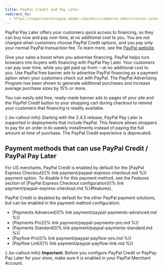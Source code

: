 ```yaml
---
title: PayPal Credit and Pay Later
redirect_to:
  - https://experienceleague.adobe.com/docs/commerce-admin/stores-sales/payments/paypal/paypal.html#paypal-credit-and-pay-later
---
```


PayPal Pay Later offers your customers quick access to financing, so they can buy now and pay over time, at no additional cost to you. You are not charged when customers choose PayPal Credit options, and you pay only your normal PayPal transaction fee. To learn more, see the [PayPal website][1].

Give your sales a boost when you advertise financing. PayPal helps turn browsers into buyers with financing with PayPal Pay Later. Your customers can pay over time, while you get paid up front---at no additional cost to you. Use PayPal free banner ads to advertise PayPal financing as a payment option when your customers check out with PayPal. The PayPal Advertising Program has been shown to generate additional purchases and increase average purchase sizes by 15% or more.

You can easily add free, ready-made banner ads to pages of your site and the _PayPal Credit_ button to your shopping cart during checkout to remind your customers that financing is readily available.

{:.bs-callout-info}
Starting with the 2.4.3 release, PayPal Pay Later is supported in deployments that include PayPal. This feature allows shoppers to pay for an order in bi-weekly installments instead of paying the full amount at time of purchase. The PayPal Credit experience is deprecated.

## Payment methods that can use PayPal Credit / PayPal Pay Later

For US merchants, PayPal Credit is enabled by default for the [PayPal Express Checkout]({% link payment/paypal-express-checkout.md %}) payment option. To disable it for this payment method, see the _Features_ section of [PayPal Express Checkout configuration]({% link payment/paypal-express-checkout.md %}#features).

PayPal Credit is disabled by default for the other PayPal payment solutions, but can be enabled in the payment method configuration:

- [Payments Advanced]({% link payment/paypal-payments-advanced.md %})
- [Payments Pro]({% link payment/paypal-payments-pro.md %})
- [Payments Standard]({% link payment/paypal-payments-standard.md %})
- [Payflow Pro]({% link payment/paypal-payflow-pro.md %})
- [Payflow Link]({% link payment/paypal-payflow-link.md %})

{:.bs-callout-info}
**Important:** Before you configure PayPal Credit or PayPay Pay Later for your store, make sure it is enabled in your PayPal Merchant Account.

[1]: https://www.paypal.com/us/business/buy-now-pay-later
